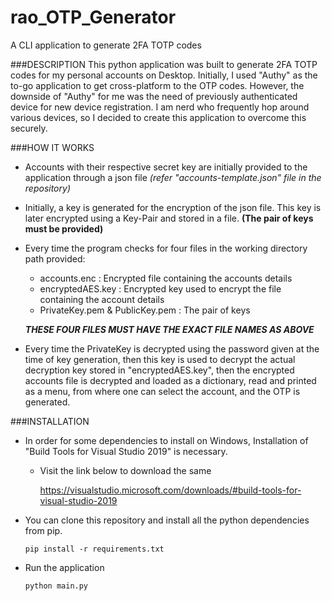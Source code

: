 # rao_OTP_Generator
A CLI application to generate 2FA TOTP codes


###DESCRIPTION
This python application was built to generate 2FA TOTP codes for my personal accounts on Desktop.
Initially, I used "Authy" as the to-go application to get cross-platform to the OTP codes.
However, the downside of "Authy" for me was the need of previously authenticated device for new device registration.
I am nerd who frequently hop around various devices, so I decided to create this application to overcome this securely.

###HOW IT WORKS
- Accounts with their respective secret key are initially provided to the application through a json file
         *(refer "accounts-template.json" file in the repository)*

- Initially, a key is generated for the encryption of the json file.
        This key is later encrypted using a Key-Pair and stored in a file.
        **(The pair of keys must be provided)**
  
- Every time the program checks for four files in the working directory path provided:
    * accounts.enc : Encrypted file containing the accounts details
    * encryptedAES.key : Encrypted key used to encrypt the file containing the account details
    * PrivateKey.pem & PublicKey.pem : The pair of keys
    
    ***THESE FOUR FILES MUST HAVE THE EXACT FILE NAMES AS ABOVE***
- Every time the PrivateKey is decrypted using the password given at the time of key generation,
then this key is used to decrypt the actual decryption key stored in "encryptedAES.key",
  then the encrypted accounts file is decrypted and loaded as a dictionary, read and printed as a menu,
  from where one can select the account, and the OTP is generated.
  
###INSTALLATION
* In order for some dependencies to install on Windows, Installation of "Build Tools for Visual Studio 2019"
is necessary.
  - Visit the link below to download the same
    
    https://visualstudio.microsoft.com/downloads/#build-tools-for-visual-studio-2019
* You can clone this repository and install all the python dependencies from pip.

    `pip install -r requirements.txt`

* Run the application

    `python main.py`
